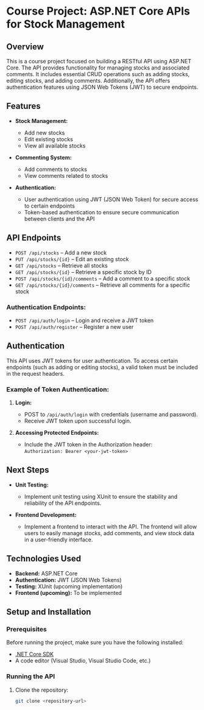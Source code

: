 # Course Project: ASP.NET Core APIs for Stock Management

## Overview

This is a course project focused on building a RESTful API using ASP.NET Core. The API provides functionality for managing stocks and associated comments. It includes essential CRUD operations such as adding stocks, editing stocks, and adding comments. Additionally, the API offers authentication features using JSON Web Tokens (JWT) to secure endpoints.

## Features

- **Stock Management:**
  - Add new stocks
  - Edit existing stocks
  - View all available stocks

- **Commenting System:**
  - Add comments to stocks
  - View comments related to stocks

- **Authentication:**
  - User authentication using JWT (JSON Web Token) for secure access to certain endpoints
  - Token-based authentication to ensure secure communication between clients and the API

## API Endpoints

- `POST /api/stocks` – Add a new stock
- `PUT /api/stocks/{id}` – Edit an existing stock
- `GET /api/stocks` – Retrieve all stocks
- `GET /api/stocks/{id}` – Retrieve a specific stock by ID
- `POST /api/stocks/{id}/comments` – Add a comment to a specific stock
- `GET /api/stocks/{id}/comments` – Retrieve all comments for a specific stock

### Authentication Endpoints:

- `POST /api/auth/login` – Login and receive a JWT token
- `POST /api/auth/register` – Register a new user

## Authentication

This API uses JWT tokens for user authentication. To access certain endpoints (such as adding or editing stocks), a valid token must be included in the request headers.

### Example of Token Authentication:

1. **Login:**
   - POST to `/api/auth/login` with credentials (username and password).
   - Receive JWT token upon successful login.
   
2. **Accessing Protected Endpoints:**
   - Include the JWT token in the Authorization header:  
     `Authorization: Bearer <your-jwt-token>`

## Next Steps

- **Unit Testing:**
  - Implement unit testing using XUnit to ensure the stability and reliability of the API endpoints.
  
- **Frontend Development:**
  - Implement a frontend to interact with the API. The frontend will allow users to easily manage stocks, add comments, and view stock data in a user-friendly interface.

## Technologies Used

- **Backend:** ASP.NET Core
- **Authentication:** JWT (JSON Web Tokens)
- **Testing:** XUnit (upcoming implementation)
- **Frontend (upcoming):** To be implemented

## Setup and Installation

### Prerequisites

Before running the project, make sure you have the following installed:

- [.NET Core SDK](https://dotnet.microsoft.com/download)
- A code editor (Visual Studio, Visual Studio Code, etc.)

### Running the API

1. Clone the repository:
   ```bash
   git clone <repository-url>

